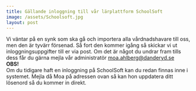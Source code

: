 ```yaml
---
title: Gällande inloggning till vår lärplattform SchoolSoft
image: /assets/Schoolsoft.jpg
layout: post
---
```

Vi väntar på en synk som ska gå och importera alla vårdnadshavare till oss, men den är tyvärr försenad. 
Så fort den kommer igång så skickar vi ut inloggningsuppgifter till er via post. 
Om det är något du undrar fram tills dess får du gärna mejla vår administratör [moa.ahlberg@danderyd.se](mailto:moa.ahlberg@danderyd.se)
<br>
<b>OBS!</b>
<br>
Om du tidigare haft en inloggning på SchoolSoft kan du redan finnas inne i systemet. 
Mejla då Moa på adressen ovan så kan hon uppdatera ditt lösenord så du kommer in direkt.
